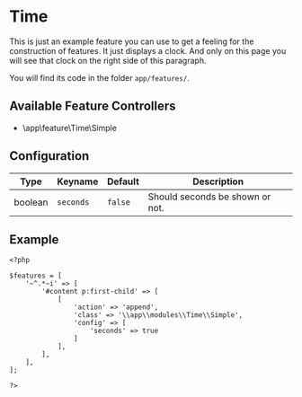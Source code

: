 Time
=====

This is just an example feature you can use to get a feeling for the construction of features.
It just displays a clock.
And only on this page you will see that clock on the right side of this paragraph.

You will find its code in the folder `app/features/`.


Available Feature Controllers
------------------------------

* \app\feature\Time\Simple

Configuration
-------------

Type   | Keyname                | Default    | Description
-----  | ---------              | ---------  | ------------
boolean | `seconds`     | `false`     | Should seconds be shown or not.


Example
--------

~~~{.php}
<?php

$features = [
	'~^.*~i' => [
		'#content p:first-child' => [
			[
				'action' => 'append',
				'class' => '\\app\\modules\\Time\\Simple',
				'config' => [
					'seconds' => true
				]
			],
		],
	],
];

?>
~~~

